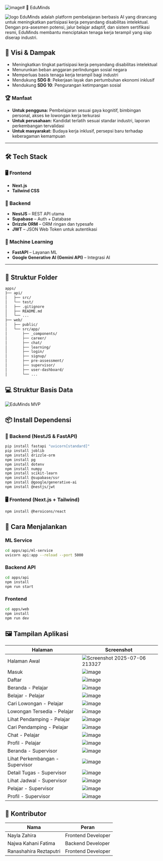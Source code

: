 ![image](https://github.com/user-attachments/assets/dd568965-2b5d-4dde-8d8d-c6f1727b6fc3)# 🧠 EduMinds

![logo](https://github.com/user-attachments/assets/d18d4337-392f-43f6-8def-a0e87c06a671)
EduMinds adalah platform pembelajaran berbasis AI yang dirancang untuk meningkatkan partisipasi kerja penyandang disabilitas intelektual. Dengan pra-asesmen potensi, jalur belajar adaptif, dan sistem sertifikasi resmi, EduMinds membantu menciptakan tenaga kerja terampil yang siap diserap industri.

## 🎯 Visi & Dampak

- Meningkatkan tingkat partisipasi kerja penyandang disabilitas intelektual
- Menurunkan beban anggaran perlindungan sosial negara
- Memperluas basis tenaga kerja terampil bagi industri
- Mendukung **SDG 8**: Pekerjaan layak dan pertumbuhan ekonomi inklusif
- Mendukung **SDG 10**: Pengurangan ketimpangan sosial

### 🏆 Manfaat

- **Untuk pengguna:** Pembelajaran sesuai gaya kognitif, bimbingan personal, akses ke lowongan kerja terkurasi
- **Untuk perusahaan:** Kandidat terlatih sesuai standar industri, laporan perkembangan tervalidasi
- **Untuk masyarakat:** Budaya kerja inklusif, persepsi baru terhadap keberagaman kemampuan

---

## 🛠️ Tech Stack

### 🖥️ Frontend
- **Next.js**
- **Tailwind CSS**

### 🔧 Backend
- **NestJS** – REST API utama
- **Supabase** – Auth + Database
- **Drizzle ORM** – ORM ringan dan typesafe
- **JWT** – JSON Web Token untuk autentikasi

### 🤖 Machine Learning
- **FastAPI** – Layanan ML
- **Google Generative AI (Gemini API)** – Integrasi AI

---

## 📁 Struktur Folder

```bash
apps/
├── api/
│   ├── src/
│   └── test/
│   ├── .gitignore
│   ├── README.md
│   └── ...
├── web/
│   ├── public/
│   └── src/app/
│       ├── _components/
│       ├── career/
│       ├── chat/
│       ├── learning/
│       ├── login/
│       ├── signup/
│       ├── pre-assessment/
│       ├── supervisor/
│       ├── user-dashboard/
│       └── ...
```

## 💻 Struktur Basis Data
![EduMinds MVP](https://github.com/user-attachments/assets/d8a5f4ea-3c26-4a65-85c9-ef4acb779ea0)


## 📦 Install Dependensi

### 🔧 Backend (NestJS & FastAPI)

```bash
pip install fastapi "uvicorn[standard]"
pip install joblib
npm install drizzle-orm
npm install pg
npm install dotenv
npm install numpy
npm install scikit-learn
npm install @supabase/ssr
npm install @google/generative-ai
npm install @nestjs/jwt
```

### 🖥️ Frontend (Next.js + Tailwind)

```bash
npm install @heroicons/react
```


## 🚀 Cara Menjalankan

### ML Service
```bash
cd apps/api/ml-service
uvicorn api:app --reload --port 5000
```

### Backend API
```bash
cd apps/api
npm install
npm run start
```

### Frontend
```bash
cd apps/web
npm install
npm run dev
```

## 🖼️ Tampilan Aplikasi
| Halaman | Screenshot |
|---|---|
| Halaman Awal | ![Screenshot 2025-07-06 213327](https://github.com/user-attachments/assets/436a9ca3-beb7-422a-9e00-7c4e95d1d881) |
| Masuk | ![image](https://github.com/user-attachments/assets/42e450d7-1607-45ad-b901-288c973e4c34) |
| Daftar | ![image](https://github.com/user-attachments/assets/7fa0d25d-ff79-4b9d-90f8-a57a338603c6) |
| Beranda - Pelajar | ![image](https://github.com/user-attachments/assets/661194c0-fc01-49cb-9b1b-22f40df8d342) |
| Belajar - Pelajar | ![image](https://github.com/user-attachments/assets/e2a30def-644d-47f6-b42f-9626d910233c) |
| Cari Lowongan - Pelajar | ![image](https://github.com/user-attachments/assets/b26ced1b-1df5-4b40-8afc-670abea55de8) |
| Lowongan Tersedia - Pelajar | ![image](https://github.com/user-attachments/assets/c596b2f0-78bd-4f3a-8b30-14989cf7598d) |
| Lihat Pendamping - Pelajar | ![image](https://github.com/user-attachments/assets/ed43a703-c67f-4e84-b60c-6c23f1b08d35) |
| Cari Pendamping - Pelajar | ![image](https://github.com/user-attachments/assets/a9a8ab47-bf28-4f93-ae06-6a92aae58d38) |
| Chat - Pelajar | ![image](https://github.com/user-attachments/assets/7e66f10c-91b7-406a-b078-1a5a43234c36) |
| Profil - Pelajar | ![image](https://github.com/user-attachments/assets/c12c5297-6ec4-477f-85b4-2c41cde73356) |
| Beranda - Supervisor | ![image](https://github.com/user-attachments/assets/4cf09861-fbdf-4eca-af67-ddb804b02afe) |
| Lihat Perkembangan - Supervisor | ![image](https://github.com/user-attachments/assets/b2220b92-eb46-4987-8efd-ba0e878900f7) |
| Detail Tugas - Supervisor | ![image](https://github.com/user-attachments/assets/436edd88-8cc7-4a53-b1a4-e01d31da6410) |
| Lihat Jadwal - Supervisor | ![image](https://github.com/user-attachments/assets/9627bad8-48c0-492a-a6b2-5b314e137488) |
| Pelajar - Supervisor | ![image](https://github.com/user-attachments/assets/c21b961c-5b1e-40f5-8807-b812df40d78a) |
| Profil - Supervisor | ![image](https://github.com/user-attachments/assets/81a80b1d-2bc6-486d-8f72-c5fc16a060e1) |


## 👥 Kontributor

| Nama                    | Peran               |
|-------------------------|---------------------|
| Nayla Zahira            | Frontend Developer  |
| Najwa Kahani Fatima     | Backend Developer   |
| Ranashahira Reztaputri  | Frontend Developer  |

